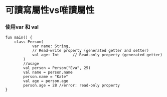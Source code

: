 # 可讀寫屬性vs唯讀屬性
### 使用var 和 val
	fun main() {
	    class Person(
	            var name: String,
	            // Read-write property (generated getter and setter)
	            val age: Int      // Read-only property (generated getter)
	        )
	        //usage
	        val person = Person("Eva", 25)
	        val name = person.name
	        person.name = "Kate"
	        val age = person.age
	        person.age = 28 //error: read-only property
	}

